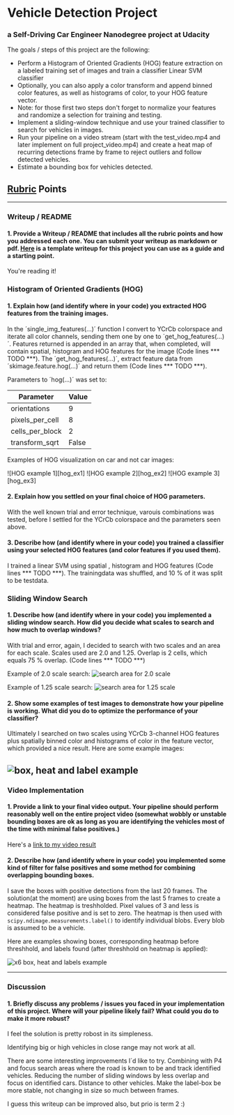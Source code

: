 # **Vehicle Detection Project**
### a Self-Driving Car Engineer Nanodegree project at Udacity

The goals / steps of this project are the following:

* Perform a Histogram of Oriented Gradients (HOG) feature extraction on a labeled training set of images and train a classifier Linear SVM classifier
* Optionally, you can also apply a color transform and append binned color features, as well as histograms of color, to your HOG feature vector. 
* Note: for those first two steps don't forget to normalize your features and randomize a selection for training and testing.
* Implement a sliding-window technique and use your trained classifier to search for vehicles in images.
* Run your pipeline on a video stream (start with the test_video.mp4 and later implement on full project_video.mp4) and create a heat map of recurring detections frame by frame to reject outliers and follow detected vehicles.
* Estimate a bounding box for vehicles detected.

[//]: # (Image References)

[hog1_ex]: ./examples/HOG_example1.jpg
[hog2_ex]: ./examples/HOG_example2.jpg
[hog3_ex]: ./examples/HOG_example3.jpg
[20_area_box_heat]: ./examples/scale20_area_boxes_heatmap.jpg
[125_area_box_heat]: ./examples/scale125_area_boxes_heatmap.jpg
[box_heat_label]: ./examples/boxes_heatmap_labels.jpg
[x6_box_heat_label]: ./examples/x6_boxes_heatmap_labels.jpg
[video1]: ./project_video.mp4

## [Rubric](https://review.udacity.com/#!/rubrics/513/view) Points
---
### Writeup / README

#### 1. Provide a Writeup / README that includes all the rubric points and how you addressed each one.  You can submit your writeup as markdown or pdf.  [Here](https://github.com/udacity/CarND-Vehicle-Detection/blob/master/writeup_template.md) is a template writeup for this project you can use as a guide and a starting point.  

You're reading it!

### Histogram of Oriented Gradients (HOG)

#### 1. Explain how (and identify where in your code) you extracted HOG features from the training images.
In the ´single_img_features(...)´ function I convert to YCrCb colorspace and iterate all color channels, sending them one by one to ´get_hog_features(...)´. Features returned is appended in an array that, when completed, will contain spatial, histogram and HOG features for the image (Code lines *** TODO ***). The ´get_hog_features(...)´, extract feature data from ´skimage.feature.hog(...)´ and return them (Code lines *** TODO ***).

Parameters to ´hog(...)´ was set to:

|Parameter|Value|
|---------|-----|
|orientations|9|
|pixels_per_cell|8|
|cells_per_block|2|
|transform_sqrt|False|

Examples of HOG visualization on car and not car images:

![HOG example 1][hog_ex1]
![HOG example 2][hog_ex2]
![HOG example 3][hog_ex3]



#### 2. Explain how you settled on your final choice of HOG parameters.

With the well known trial and error technique, varouis combinations was tested, before I settled for the YCrCb colorspace and the parameters seen above.

#### 3. Describe how (and identify where in your code) you trained a classifier using your selected HOG features (and color features if you used them).

I trained a linear SVM using spatial , histogram and HOG features (Code lines *** TODO ***). The trainingdata was shuffled, and 10 % of it was split to be testdata. 

### Sliding Window Search

#### 1. Describe how (and identify where in your code) you implemented a sliding window search.  How did you decide what scales to search and how much to overlap windows?

With trial and error, again, I decided to search with two scales and an area for each scale. Scales used are 2.0 and 1.25. Overlap is 2 cells, which equals 75 % overlap. (Code lines *** TODO ***)

Example of 2.0 scale search:
![search area for 2.0 scale][20_area_box_heat]

Example of 1.25 scale search:
![search area for 1.25 scale][125_area_box_heat]

#### 2. Show some examples of test images to demonstrate how your pipeline is working.  What did you do to optimize the performance of your classifier?

Ultimately I searched on two scales using YCrCb 3-channel HOG features plus spatially binned color and histograms of color in the feature vector, which provided a nice result.  Here are some example images:

![box, heat and label example][box_heat_label]
---

### Video Implementation

#### 1. Provide a link to your final video output.  Your pipeline should perform reasonably well on the entire project video (somewhat wobbly or unstable bounding boxes are ok as long as you are identifying the vehicles most of the time with minimal false positives.)

Here's a [link to my video result](./project_video.mp4)


#### 2. Describe how (and identify where in your code) you implemented some kind of filter for false positives and some method for combining overlapping bounding boxes.

I save the boxes with positive detections from the last 20 frames. The solution(at the moment) are using boxes from the last 5 frames to create a heatmap. The heatmap is treshholded. Pixel values of 3 and less is considered false positive and is set to zero. The heatmap is then used with `scipy.ndimage.measurements.label()` to identify individual blobs. Every blob is assumed to be a vehicle.

Here are examples showing boxes, corresponding heatmap before threshhold, and labels found (after threshhold on heatmap is applied):

![x6 box, heat and labels example][x6_box_heat_label]

---

### Discussion

#### 1. Briefly discuss any problems / issues you faced in your implementation of this project.  Where will your pipeline likely fail?  What could you do to make it more robust?

I feel the solution is pretty robost in its simpleness.

Identifying big or high vehicles in close range may not work at all. 

There are some interesting improvements I´d like to try. Combining with P4 and focus search areas where the road is known to be and track identified vehicles. Reducing the number of sliding windows by less overlap and focus on identified cars. Distance to other vehicles. Make the label-box be more stable, not changing in size so much between frames.

I guess this writeup can be improved also, but prio is term 2 :)
